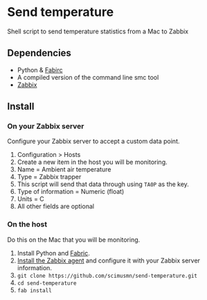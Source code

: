 # Send temperature

Shell script to send temperature statistics from a Mac to Zabbix

## Dependencies
* Python & [Fabirc](http://www.fabfile.org/)
* A compiled version of the command line smc tool
* [Zabbix](http://www.zabbix.com/)

## Install
### On your Zabbix server

Configure your Zabbix server to accept a custom data point.

1. Configuration > Hosts
1. Create a new item in the host you will be monitoring.
1. Name = Ambient air temperature
1. Type = Zabbix trapper
1. This script will send that data through using `TA0P` as the key.
1. Type of information = Numeric (float)
1. Units = C
1. All other fields are optional

### On the host
Do this on the Mac that you will be monitoring.

1. Install Python and [Fabric](http://www.fabfile.org/installing.html).
1. [Install the Zabbix agent](https://github.com/scimusmn/zabbix_agent_setup) and configure it with your Zabbix server information.
1. `git clone https://github.com/scimusmn/send-temperature.git`
1. `cd send-temperature`
1. `fab install`
